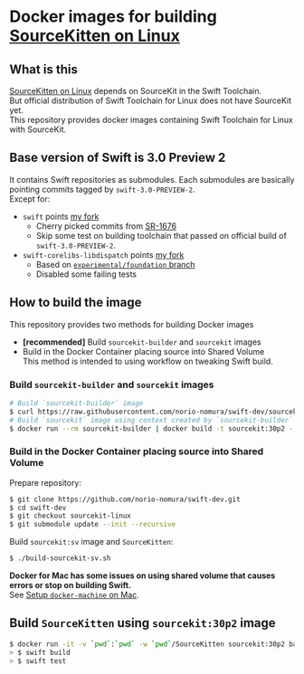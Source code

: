# Docker images for building [SourceKitten on Linux](https://github.com/jpsim/SourceKitten/pull/223)

## What is this
[SourceKitten on Linux](https://github.com/jpsim/SourceKitten/pull/223) depends on SourceKit in the Swift Toolchain.  
But official distribution of Swift Toolchain for Linux does not have SourceKit yet.   
This repository provides docker images containing Swift Toolchain for Linux with SourceKit.  

## Base version of Swift is 3.0 Preview 2
It contains Swift repositories as submodules. Each submodules are basically pointing commits tagged by `swift-3.0-PREVIEW-2`.  
Except for:
- `swift` points [my fork](https://github.com/norio-nomura/swift/tree/sourcekit-linux-preview-2)   
  - Cherry picked commits from [SR-1676](https://bugs.swift.org/browse/SR-1676)
  - Skip some test on building toolchain that passed on official build of `swift-3.0-PREVIEW-2`.
- `swift-corelibs-libdispatch` points [my fork](https://github.com/norio-nomura/swift-corelibs-libdispatch/tree/sourcekit-linux-preview-2)
  - Based on [`experimental/foundation` branch](https://github.com/apple/swift-corelibs-libdispatch/tree/experimental/foundation)
  - Disabled some failing tests

## How to build the image
This repository provides two methods for building Docker images

- **[recommended]** Build `sourcekit-builder` and `sourcekit` images
- Build in the Docker Container placing source into Shared Volume  
  This method is intended to using workflow on tweaking Swift build.

### Build `sourcekit-builder` and `sourcekit` images
```sh
# Build `sourcekit-builder` image
$ curl https://raw.githubusercontent.com/norio-nomura/swift-dev/sourcekit-linux/Dockerfile-sourcekit-builder | docker build -t sourcekit-builder -
# Build `sourcekit` image using context created by `sourcekit-builder`
$ docker run --rm sourcekit-builder | docker build -t sourcekit:30p2 -
```

### Build in the Docker Container placing source into Shared Volume

Prepare repository:
```sh
$ git clone https://github.com/norio-nomura/swift-dev.git
$ cd swift-dev
$ git checkout sourcekit-linux
$ git submodule update --init --recursive
```

Build `sourcekit:sv` image and `SourceKitten`:
```sh
$ ./build-sourcekit-sv.sh
```

**Docker for Mac has some issues on using shared volume that causes errors or stop on building Swift.**  
See [Setup `docker-machine` on Mac](docker-machine-on-mac.md).

## Build `SourceKitten` using `sourcekit:30p2` image
```sh
$ docker run -it -v `pwd`:`pwd` -w `pwd`/SourceKitten sourcekit:30p2 bash
> $ swift build
> $ swift test
```
